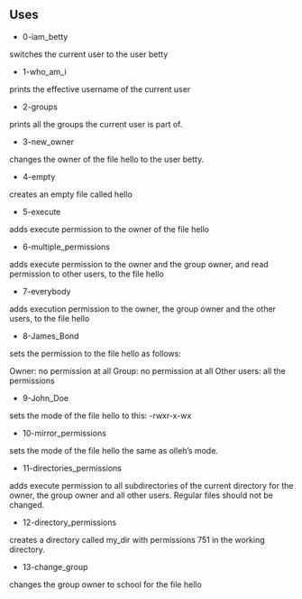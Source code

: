 ## Uses

- 0-iam_betty

switches the current user to the user betty

- 1-who_am_i

prints the effective username of the current user

- 2-groups

prints all the groups the current user is part of.

- 3-new_owner

changes the owner of the file hello to the user betty.

- 4-empty

creates an empty file called hello

- 5-execute

adds execute permission to the owner of the file hello

- 6-multiple_permissions

adds execute permission to the owner and the group owner, and read permission to other users, to the file hello

- 7-everybody

adds execution permission to the owner, the group owner and the other users, to the file hello

- 8-James_Bond

sets the permission to the file hello as follows:

Owner: no permission at all
Group: no permission at all
Other users: all the permissions

- 9-John_Doe

sets the mode of the file hello to this: -rwxr-x-wx

- 10-mirror_permissions

sets the mode of the file hello the same as olleh’s mode.

- 11-directories_permissions

adds execute permission to all subdirectories of the current directory for the owner, the group owner and all other users. Regular files should not be changed.

- 12-directory_permissions

creates a directory called my_dir with permissions 751 in the working directory.

- 13-change_group

changes the group owner to school for the file hello
